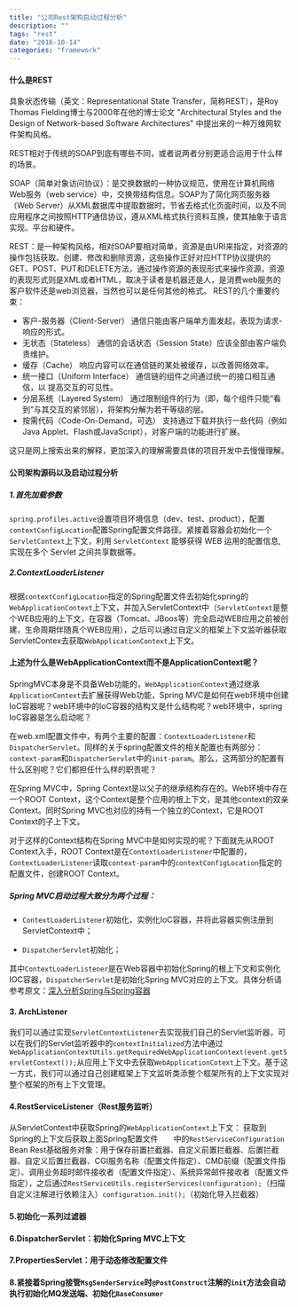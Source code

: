 ```yaml
---
title: "公司Rest架构启动过程分析"
description: ""
tags: "rest"
date: "2016-10-14"
categories: "framework"
---
```


#### 什么是REST


具象状态传输（英文：Representational State Transfer，简称REST），是Roy Thomas Fielding博士与2000年在他的博士论文 "Architectural Styles and the Design of Network-based Software Architectures" 中提出来的一种万维网软件架构风格。

REST相对于传统的SOAP到底有哪些不同，或者说两者分别更适合运用于什么样的场景。

<!--more-->


SOAP（简单对象访问协议）：是交换数据的一种协议规范，使用在计算机网络Web服务（web service）中，交换带结构信息。SOAP为了简化网页服务器（Web Server）从XML数据库中提取数据时，节省去格式化页面时间，以及不同应用程序之间按照HTTP通信协议，遵从XML格式执行资料互换，使其抽象于语言实现、平台和硬件。

REST：是一种架构风格，相对SOAP要相对简单，资源是由URI来指定，对资源的操作包括获取、创建、修改和删除资源，这些操作正好对应HTTP协议提供的GET、POST、PUT和DELETE方法，通过操作资源的表现形式来操作资源，资源的表现形式则是XML或者HTML，取决于读者是机器还是人，是消费web服务的客户软件还是web浏览器，当然也可以是任何其他的格式。
REST的几个重要约束：  
 
 * 客户-服务器（Client-Server）
通信只能由客户端单方面发起，表现为请求-响应的形式。
 * 无状态（Stateless）
通信的会话状态（Session State）应该全部由客户端负责维护。
 * 缓存（Cache）
响应内容可以在通信链的某处被缓存，以改善网络效率。
 * 统一接口（Uniform Interface）
通信链的组件之间通过统一的接口相互通信，以 提高交互的可见性。
 * 分层系统（Layered System）
通过限制组件的行为（即，每个组件只能“看到”与其交互的紧邻层），将架构分解为若干等级的层。
 * 按需代码（Code-On-Demand，可选）
支持通过下载并执行一些代码（例如Java Applet、Flash或JavaScript），对客户端的功能进行扩展。

这只是网上搜索出来的解释，更加深入的理解需要具体的项目开发中去慢慢理解。

#### 公司架构源码以及启动过程分析

##### 1.首先加载<context-param>参数
`spring.profiles.active`设置项目环境信息（dev、test、product），配置`contextConfigLocation`配置Spring配置文件路径。紧接着容器会初始化一个`ServletContext`上下文，利用 `ServletContext` 能够获得 WEB 运用的配置信息, 实现在多个 Servlet 之间共享数据等。

##### 2.ContextLoaderListener
根据`contextConfigLocation`指定的Spring配置文件去初始化spring的`WebApplicationContext`上下文，并加入ServletContext中（`ServletContext`是整个WEB应用的上下文，在容器（Tomcat、JBoos等）完全启动WEB应用之前被创建，生命周期伴随真个WEB应用），之后可以通过自定义的框架上下文监听器获取ServletContex去获取`WebApplicationContext`上下文。

#### 上述为什么是WebApplicationContext而不是ApplicationContext呢？
 SpringMVC本身是不具备Web功能的，`WebApplicationContext`通过继承`ApplicationContext`去扩展获得Web功能，Spring MVC是如何在web环境中创建IoC容器呢？web环境中的IoC容器的结构又是什么结构呢？web环境中，spring IoC容器是怎么启动呢？

 在web.xml配置文件中，有两个主要的配置：`ContextLoaderListener`和`DispatcherServlet`。同样的关于spring配置文件的相关配置也有两部分：`context-param`和`DispatcherServlet`中的`init-param`。那么，这两部分的配置有什么区别呢？它们都担任什么样的职责呢？
 
 在Spring MVC中，Spring Context是以父子的继承结构存在的。Web环境中存在一个ROOT Context，这个Context是整个应用的根上下文，是其他context的双亲Context。同时Spring MVC也对应的持有一个独立的Context，它是ROOT Context的子上下文。
 
 对于这样的Context结构在Spring MVC中是如何实现的呢？下面就先从ROOT Context入手，ROOT Context是在`ContextLoaderListener`中配置的，`ContextLoaderListener`读取`context-param`中的`contextConfigLocation`指定的配置文件，创建ROOT Context。
 
##### Spring MVC启动过程大致分为两个过程：
 
* `ContextLoaderListener`初始化，实例化IoC容器，并将此容器实例注册到ServletContext中；
					
* `DispatcherServlet`初始化；
					
 其中`ContextLoaderListener`是在Web容器中初始化Spring的根上下文和实例化IOC容器，`DispatcherServlet`是初始化Spring MVC对应的上下文。具体分析请参考原文：[深入分析Spring与Spring容器](http://mp.weixin.qq.com/s?__biz=MzA3NDcyMTQyNQ==&mid=2649254477&idx=1&sn=7e4fc7094dc967f11a572d161b03c3a2&scene=0#wechat_redirect)

#### 3. ArchListener
 我们可以通过实现`ServletContextListener`去实现我们自己的Servlet监听器，可以在我们的Servlet监听器中的`contextInitialized`方法中通过`WebApplicationContextUtils.getRequiredWebApplicationContext(event.getServletContext());`从应用上下文中去获取`WebApplicationCotext`上下文。基于这一方式，我们可以通过自己创建框架上下文监听类添整个框架所有的上下文实现对整个框架的所有上下文管理。
 
#### 4.RestServiceListener（Rest服务监听）
 从ServletContext中获取Spring的`WebApplicationContext`上下文：
 获取到Spring的上下文后获取上面Spring配置文件  中的`RestServiceConfiguration` Bean Rest基础服务对象：用于保存前置拦截器、自定义前置拦截器、后置拦截器、自定义后置拦截器、CGI服务名称（配置文件指定）、CMD前缀（配置文件指定）、调用业务超时邮件接收者（配置文件指定）、系统异常邮件接收者（配置文件指定），之后通过`RestServiceUtils.registerServices(configuration);`（扫描自定义注解进行依赖注入）`configuration.init();`（初始化导入拦截器）

#### 5.初始化一系列过滤器

#### 6.DispatcherServlet：初始化Spring MVC上下文

#### 7.PropertiesServlet：用于动态修改配置文件

#### 8.紧接着Spring接管`MsgSenderService`时`@PostConstruct`注解的`init`方法会自动执行初始化MQ发送端、初始化`BaseConsumer`